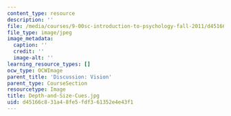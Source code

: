 ```yaml
---
content_type: resource
description: ''
file: /media/courses/9-00sc-introduction-to-psychology-fall-2011/d45166c831a48fe5fdf361352e4e43f1_Depth-and-Size-Cues.jpg
file_type: image/jpeg
image_metadata:
  caption: ''
  credit: ''
  image-alt: ''
learning_resource_types: []
ocw_type: OCWImage
parent_title: 'Discussion: Vision'
parent_type: CourseSection
resourcetype: Image
title: Depth-and-Size-Cues.jpg
uid: d45166c8-31a4-8fe5-fdf3-61352e4e43f1
---
```

